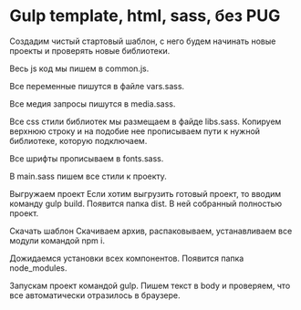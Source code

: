 
# Gulp template, html, sass, без PUG


Создадим чистый стартовый шаблон, с него будем начинать новые  проекты и проверять  новые библиотеки.

Весь js код мы пишем в common.js.

Все переменные пишутся в файле vars.sass.

Все медия запросы пишутся в media.sass.

Все css стили библиотек мы размещаем в файде libs.sass. Копируем верхнюю строку и на подобие нее прописываем пути к нужной библиотеке, которую подключаем.

Все шрифты прописываем в fonts.sass.

В main.sass пишем все стили к проекту.

Выгружаем проект
Если хотим выгрузить готовый проект, то вводим команду gulp build. Появится папка dist. В ней собранный полностью проект.

Скачать шаблон
Скачиваем архив, распаковываем, устанавливаем все модули командой npm i.

Дожидаемся установки всех компонентов. Появится папка node_modules.

Запускам проект командой gulp. Пишем текст в body и проверяем, что все автоматически отразилось в браузере.
